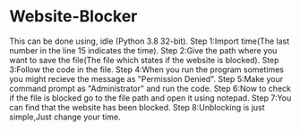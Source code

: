 # Website-Blocker

This can be done using, idle (Python 3.8 32-bit).
Step 1:Import time(The last number in the line 15 indicates the time). 
Step 2:Give the path where you want to save the file(The file which states if the website is blocked).
Step 3:Follow the code in the file.
Step 4:When you run the program sometimes you might recieve the message as "Permission Denied".
Step 5:Make your command prompt as "Administrator" and run the code.
Step 6:Now to check if the file is blocked go to the file path and open it using notepad.
Step 7:You can find that the website has been blocked.
Step 8:Unblocking is just simple,Just change your time.
